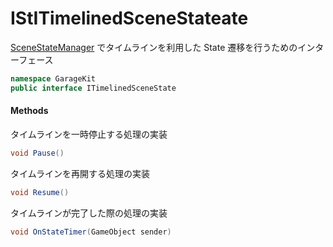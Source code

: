# IStITimelinedSceneStateate

[SceneStateManager](~/Scripts_ja/Managers/SceneStateManager.md) でタイムラインを利用した State 遷移を行うためのインターフェース

```csharp
namespace GarageKit
public interface ITimelinedSceneState
```

#### Methods

タイムラインを一時停止する処理の実装
```csharp
void Pause()
```

タイムラインを再開する処理の実装
```csharp
void Resume()
```

タイムラインが完了した際の処理の実装
```csharp
void OnStateTimer(GameObject sender)
```
